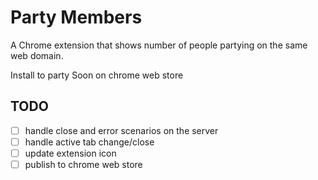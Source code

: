 # Party Members

A Chrome extension that shows number of people partying on the same web domain.

Install to party
Soon on chrome web store

## TODO

- [ ] handle close and error scenarios on the server
- [ ] handle active tab change/close
- [ ] update extension icon
- [ ] publish to chrome web store
